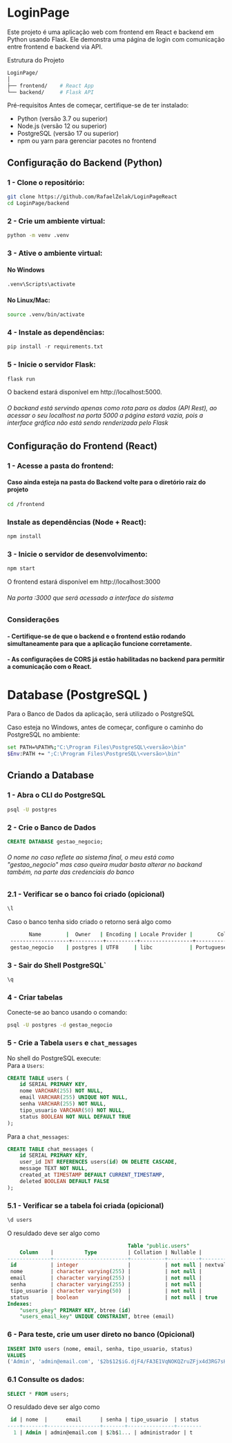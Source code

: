 # LoginPage
Este projeto é uma aplicação web com frontend em React e backend em Python usando Flask. Ele demonstra uma página de login com comunicação entre frontend e backend via API.

Estrutura do Projeto

```` bash
LoginPage/
│
├── frontend/    # React App
└── backend/     # Flask API
````

Pré-requisitos
Antes de começar, certifique-se de ter instalado:

 - Python (versão 3.7 ou superior)
 - Node.js (versão 12 ou superior)
 - PostgreSQL (versão 17 ou superior)
 - npm ou yarn para gerenciar pacotes no frontend

## Configuração do Backend (Python)
### 1 - Clone o repositório:
````bash
git clone https://github.com/RafaelZelak/LoginPageReact
cd LoginPage/backend
````
### 2 - Crie um ambiente virtual:

````bash
python -m venv .venv
````

### 3 - Ative o ambiente virtual:

#### No Windows
````bash
.venv\Scripts\activate
````
#### No Linux/Mac:
````bash
source .venv/bin/activate
````
### 4 - Instale as dependências:
````python
pip install -r requirements.txt
````

### 5 - Inicie o servidor Flask:
```` python
flask run
````

O backend estará disponível em http://localhost:5000.
###### O backand está servindo apenas como rota para os dados (API Rest), ao acessar o seu localhost na porta 5000 a página estará vazia, pois a interface gráfica não está sendo renderizada pelo Flask

## Configuração do Frontend (React)

### 1 - Acesse a pasta do frontend:
#### Caso ainda esteja na pasta do Backend volte para o diretório raiz do projeto
````bash
cd /frontend
````
### Instale as dependências (Node + React):
````bash
npm install
````
### 3 - Inicie o servidor de desenvolvimento:
````bash
npm start
````
O frontend estará disponível em http://localhost:3000
###### Na porta :3000 que será acessado a interface do sistema

### Considerações
#### - Certifique-se de que o backend e o frontend estão rodando simultaneamente para que a aplicação funcione corretamente.
#### - As configurações de CORS já estão habilitadas no backend para permitir a comunicação com o React.

# Database (PostgreSQL )
Para o Banco de Dados da aplicação, será utilizado o PostgreSQL

Caso esteja no Windows, antes de começar, configure o caminho do PostgreSQL no ambiente:
```` bash
set PATH=%PATH%;"C:\Program Files\PostgreSQL\<versão>\bin"
$Env:PATH += ";C:\Program Files\PostgreSQL\<versão>\bin"
````

## Criando a Database
### 1 - Abra o CLI do PostgreSQL

```` bash
psql -U postgres
````
### 2 - Crie o Banco de Dados

```` SQL
CREATE DATABASE gestao_negocio;
````
###### O nome no caso reflete ao sistema final, o meu está como "gestao_negocio" mas caso queira mudar basta alterar no backand também, na parte das credenciais do banco

### 2.1 - Verificar se o banco foi criado (opicional)
```` bash
\l
````
Caso o banco tenha sido criado o retorno será algo como

```` bash
       Name        |  Owner   | Encoding | Locale Provider |        Collate         |         Ctype          | Locale | ICU Rules |   Access privileges
 -------------------+----------+----------+-----------------+------------------------+------------------------+--------+-----------+-----------------------
 gestao_negocio    | postgres | UTF8     | libc            | Portuguese_Brazil.1252 | Portuguese_Brazil.1252 |        |           |
 ````
### 3 - Sair do Shell PostgreSQL`
```` SQL
\q
````

### 4 - Criar tabelas
Conecte-se ao banco usando o comando:
```` bash
psql -U postgres -d gestao_negocio
````
### 5 - Crie a Tabela `users` e `chat_messages` 
No shell do PostgreSQL execute: </br>
Para a `Users`:

````SQL
CREATE TABLE users (
    id SERIAL PRIMARY KEY,
    nome VARCHAR(255) NOT NULL,
    email VARCHAR(255) UNIQUE NOT NULL,
    senha VARCHAR(255) NOT NULL,
    tipo_usuario VARCHAR(50) NOT NULL,
    status BOOLEAN NOT NULL DEFAULT TRUE
);
````
Para a `chat_messages`:

````SQL
CREATE TABLE chat_messages (
    id SERIAL PRIMARY KEY,
    user_id INT REFERENCES users(id) ON DELETE CASCADE,
    message TEXT NOT NULL,
    created_at TIMESTAMP DEFAULT CURRENT_TIMESTAMP,
    deleted BOOLEAN DEFAULT FALSE
);
````
### 5.1 - Verificar se a tabela foi criada (opicional)
````SQL
\d users
````
O resuldado deve ser algo como
````SQL
                                       Table "public.users"
    Column    |          Type          | Collation | Nullable |              Default
--------------+------------------------+-----------+----------+-----------------------------------
 id           | integer                |           | not null | nextval('users_id_seq'::regclass)
 nome         | character varying(255) |           | not null |
 email        | character varying(255) |           | not null |
 senha        | character varying(255) |           | not null |
 tipo_usuario | character varying(50)  |           | not null |
 status       | boolean                |           | not null | true
Indexes:
    "users_pkey" PRIMARY KEY, btree (id)
    "users_email_key" UNIQUE CONSTRAINT, btree (email)

````

### 6 - Para teste, crie um user direto no banco (Opicional)
````SQL
INSERT INTO users (nome, email, senha, tipo_usuario, status)
VALUES
('Admin', 'admin@email.com', '$2b$12$iG.djF4/FA3E1VqNOKQZruZFjx4d3RG7sHzR82S80dGgFE7pHTw2i', 'administrador', TRUE);
````

### 6.1 Consulte os dados:
````SQL
SELECT * FROM users;
````
O resuldado deve ser algo como
````SQL
 id | nome  |      email      | senha | tipo_usuario  | status
----+-------+-----------------+-------+---------------+--------
  1 | Admin | admin@email.com | $2b$1... | administrador | t
````
